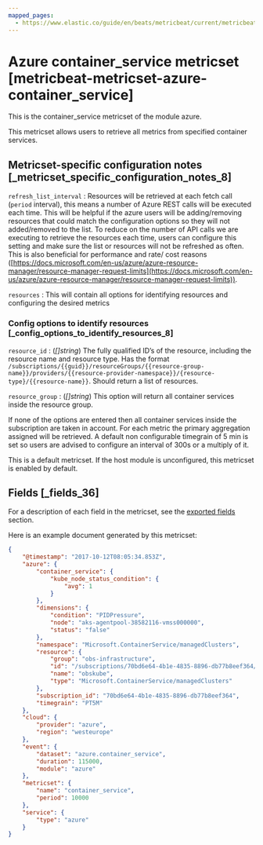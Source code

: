 ```yaml
---
mapped_pages:
  - https://www.elastic.co/guide/en/beats/metricbeat/current/metricbeat-metricset-azure-container_service.html
---
```


# Azure container_service metricset [metricbeat-metricset-azure-container_service]

This is the container_service metricset of the module azure.

This metricset allows users to retrieve all metrics from specified container services.


## Metricset-specific configuration notes [_metricset_specific_configuration_notes_8]

`refresh_list_interval`
:   Resources will be retrieved at each fetch call (`period` interval), this means a number of Azure REST calls will be executed each time. This will be helpful if the azure users will be adding/removing resources that could match the configuration options so they will not added/removed to the list. To reduce on the number of API calls we are executing to retrieve the resources each time, users can configure this setting and make sure the list or resources will not be refreshed as often. This is also beneficial for performance and rate/ cost reasons ([https://docs.microsoft.com/en-us/azure/azure-resource-manager/resource-manager-request-limits](https://docs.microsoft.com/en-us/azure/azure-resource-manager/resource-manager-request-limits)).

`resources`
:   This will contain all options for identifying resources and configuring the desired metrics


### Config options to identify resources [_config_options_to_identify_resources_8]

`resource_id`
:   (*[]string*) The fully qualified ID’s of the resource, including the resource name and resource type. Has the format `/subscriptions/{{guid}}/resourceGroups/{{resource-group-name}}/providers/{{resource-provider-namespace}}/{resource-type}/{{resource-name}}`. Should return a list of resources.

`resource_group`
:   (*[]string*) This option will return all container services inside the resource group.

If none of the options are entered then all container services inside the subscription are taken in account. For each metric the primary aggregation assigned will be retrieved. A default non configurable timegrain of 5 min is set so users are advised to configure an interval of 300s or  a multiply of it.

This is a default metricset. If the host module is unconfigured, this metricset is enabled by default.

## Fields [_fields_36]

For a description of each field in the metricset, see the [exported fields](/reference/metricbeat/exported-fields-azure.md) section.

Here is an example document generated by this metricset:

```json
{
    "@timestamp": "2017-10-12T08:05:34.853Z",
    "azure": {
        "container_service": {
            "kube_node_status_condition": {
                "avg": 1
            }
        },
        "dimensions": {
            "condition": "PIDPressure",
            "node": "aks-agentpool-38582116-vmss000000",
            "status": "false"
        },
        "namespace": "Microsoft.ContainerService/managedClusters",
        "resource": {
            "group": "obs-infrastructure",
            "id": "/subscriptions/70bd6e64-4b1e-4835-8896-db77b8eef364/resourceGroups/obs-infrastructure/providers/Microsoft.ContainerService/managedClusters/obskube",
            "name": "obskube",
            "type": "Microsoft.ContainerService/managedClusters"
        },
        "subscription_id": "70bd6e64-4b1e-4835-8896-db77b8eef364",
        "timegrain": "PT5M"
    },
    "cloud": {
        "provider": "azure",
        "region": "westeurope"
    },
    "event": {
        "dataset": "azure.container_service",
        "duration": 115000,
        "module": "azure"
    },
    "metricset": {
        "name": "container_service",
        "period": 10000
    },
    "service": {
        "type": "azure"
    }
}
```


